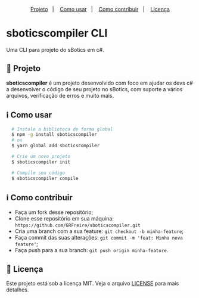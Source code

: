 <p align="center">
 <a href="#projeto">Projeto</a>&nbsp;&nbsp;&nbsp;|&nbsp;&nbsp;&nbsp;
  <a href="#information_source-como-usar">Como usar</a>&nbsp;&nbsp;&nbsp;|&nbsp;&nbsp;&nbsp;
  <a href="#information_source-como-contribuir">Como contribuir</a>&nbsp;&nbsp;&nbsp;|&nbsp;&nbsp;&nbsp;
  <a href="#memo-licença">Licença</a>
</p>

# sboticscompiler CLI

Uma CLI para projeto do sBotics em c#.

## 🚀 Projeto
**sboticscompiler** é um projeto desenvolvido com foco em ajudar os devs c# a desenvolver o código de seu projeto no sBotics, com suporte a vários arquivos, verificação de erros e muito mais.

## :information_source: Como usar
```bash
  # Instale a biblioteca de forma global
  $ npm -g install sboticscompiler
  # ou
  $ yarn global add sboticscompiler

  # Crie um novo projeto
  $ sboticscompiler init

  # Compile seu código
  $ sboticscompiler compile
```

## :information_source: Como contribuir
- Faça um fork desse repositório;
- Clone esse repositório em sua máquina: `` https://github.com/GRFreire/sboticscompiler.git ``
- Cria uma branch com a sua feature: `` git checkout -b minha-feature ``;
- Faça commit das suas alterações: `` git commit -m 'feat: Minha nova feature' ``;
- Faça push para a sua branch: `` git push origin minha-feature ``.

## :memo: Licença
Este projeto está sob a licença MIT. Veja o arquivo [LICENSE](../../LICENSE) para mais detalhes.